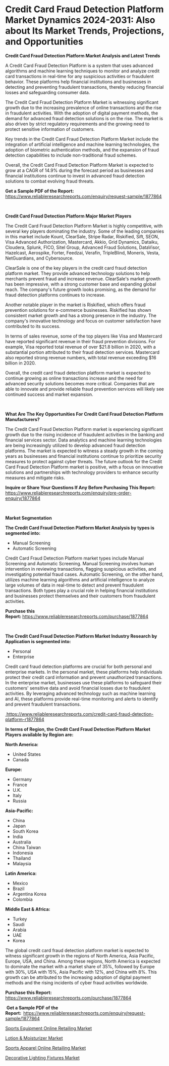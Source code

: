<p><h1>Credit Card Fraud Detection Platform Market Dynamics 2024-2031: Also about Its Market Trends, Projections, and Opportunities</h1></p><p><strong>Credit Card Fraud Detection Platform Market Analysis and Latest Trends</strong></p>
<p><p>A Credit Card Fraud Detection Platform is a system that uses advanced algorithms and machine learning techniques to monitor and analyze credit card transactions in real-time for any suspicious activities or fraudulent behavior. These platforms help financial institutions and businesses in detecting and preventing fraudulent transactions, thereby reducing financial losses and safeguarding consumer data.</p><p>The Credit Card Fraud Detection Platform Market is witnessing significant growth due to the increasing prevalence of online transactions and the rise in fraudulent activities. With the adoption of digital payment methods, the demand for advanced fraud detection solutions is on the rise. The market is also driven by strict regulatory requirements and the growing need to protect sensitive information of customers.</p><p>Key trends in the Credit Card Fraud Detection Platform Market include the integration of artificial intelligence and machine learning technologies, the adoption of biometric authentication methods, and the expansion of fraud detection capabilities to include non-traditional fraud schemes.</p><p>Overall, the Credit Card Fraud Detection Platform Market is expected to grow at a CAGR of 14.9% during the forecast period as businesses and financial institutions continue to invest in advanced fraud detection solutions to combat evolving fraud threats.</p></p>
<p><strong>Get a Sample PDF of the Report:&nbsp;</strong> <a href="https://www.reliableresearchreports.com/enquiry/request-sample/1877864">https://www.reliableresearchreports.com/enquiry/request-sample/1877864</a></p>
<p>&nbsp;</p>
<p><strong>Credit Card Fraud Detection Platform Major Market Players</strong></p>
<p><p>The Credit Card Fraud Detection Platform Market is highly competitive, with several key players dominating the industry. Some of the leading companies in this market include Kount, ClearSale, Stripe Radar, Riskified, Sift, SEON, Visa Advanced Authorization, Mastercard, Akkio, Grid Dynamics, Dataiku, Cloudera, Splunk, FICO, Sitel Group, Advanced Fraud Solutions, DataVisor, Hazelcast, Aerospike, Forter, Feedzai, Verafin, TripleBlind, Moneris, Vesta, NetGuardians, and Cybersource.</p><p>ClearSale is one of the key players in the credit card fraud detection platform market. They provide advanced technology solutions to help merchants prevent fraud and increase revenue. ClearSale's market growth has been impressive, with a strong customer base and expanding global reach. The company's future growth looks promising, as the demand for fraud detection platforms continues to increase.</p><p>Another notable player in the market is Riskified, which offers fraud prevention solutions for e-commerce businesses. Riskified has shown consistent market growth and has a strong presence in the industry. The company's innovative technology and focus on customer satisfaction have contributed to its success.</p><p>In terms of sales revenue, some of the top players like Visa and Mastercard have reported significant revenue in their fraud prevention divisions. For example, Visa reported total revenue of over $21.8 billion in 2020, with a substantial portion attributed to their fraud detection services. Mastercard also reported strong revenue numbers, with total revenue exceeding $16 billion in 2020.</p><p>Overall, the credit card fraud detection platform market is expected to continue growing as online transactions increase and the need for advanced security solutions becomes more critical. Companies that are able to innovate and provide reliable fraud prevention services will likely see continued success and market expansion.</p></p>
<p>&nbsp;</p>
<p><strong>What Are The Key Opportunities For Credit Card Fraud Detection Platform Manufacturers?</strong></p>
<p><p>The Credit Card Fraud Detection Platform market is experiencing significant growth due to the rising incidence of fraudulent activities in the banking and financial services sector. Data analytics and machine learning technologies are being increasingly utilized to develop advanced fraud detection platforms. The market is expected to witness a steady growth in the coming years as businesses and financial institutions continue to prioritize security measures to protect against cyber threats. The future outlook for the Credit Card Fraud Detection Platform market is positive, with a focus on innovative solutions and partnerships with technology providers to enhance security measures and mitigate risks.</p></p>
<p><strong>Inquire or Share Your Questions If Any Before Purchasing This Report:</strong> <a href="https://www.reliableresearchreports.com/enquiry/pre-order-enquiry/1877864">https://www.reliableresearchreports.com/enquiry/pre-order-enquiry/1877864</a></p>
<p>&nbsp;</p>
<p><strong>Market Segmentation</strong></p>
<p><strong>The Credit Card Fraud Detection Platform Market Analysis by types is segmented into:</strong></p>
<p><ul><li>Manual Screening</li><li>Automatic Screening</li></ul></p>
<p><p>Credit Card Fraud Detection Platform market types include Manual Screening and Automatic Screening. Manual Screening involves human intervention in reviewing transactions, flagging suspicious activities, and investigating potential fraud cases. Automatic Screening, on the other hand, utilizes machine learning algorithms and artificial intelligence to analyze large volumes of data in real-time to detect and prevent fraudulent transactions. Both types play a crucial role in helping financial institutions and businesses protect themselves and their customers from fraudulent activities.</p></p>
<p><strong>Purchase this Report:&nbsp;</strong><a href="https://www.reliableresearchreports.com/purchase/1877864">https://www.reliableresearchreports.com/purchase/1877864</a></p>
<p>&nbsp;</p>
<p><strong>The Credit Card Fraud Detection Platform Market Industry Research by Application is segmented into:</strong></p>
<p><ul><li>Personal</li><li>Enterprise</li></ul></p>
<p><p>Credit card fraud detection platforms are crucial for both personal and enterprise markets. In the personal market, these platforms help individuals protect their credit card information and prevent unauthorized transactions. In the enterprise market, businesses use these platforms to safeguard their customers' sensitive data and avoid financial losses due to fraudulent activities. By leveraging advanced technology such as machine learning and AI, these platforms provide real-time monitoring and alerts to identify and prevent fraudulent transactions.</p></p>
<p><a href="https://www.reliableresearchreports.com/credit-card-fraud-detection-platform-r1877864">&nbsp;https://www.reliableresearchreports.com/credit-card-fraud-detection-platform-r1877864</a></p>
<p><strong>In terms of Region, the Credit Card Fraud Detection Platform Market Players available by Region are:</strong></p>
<p>
    <p> <strong> North America: </strong>
        <ul>
            <li>United States</li>
            <li>Canada</li>
        </ul>
        </p> 
    <p> <strong> Europe: </strong>
        <ul>
            <li>Germany</li>
            <li>France</li>
            <li>U.K.</li>
            <li>Italy</li>
            <li>Russia</li>
        </ul>
        </p> 
    <p> <strong> Asia-Pacific: </strong>
        <ul>
            <li>China</li>
            <li>Japan</li>
            <li>South Korea</li>
            <li>India</li>
            <li>Australia</li>
            <li>China Taiwan</li>
            <li>Indonesia</li>
            <li>Thailand</li>
            <li>Malaysia</li>
        </ul>
        </p> 
    <p> <strong> Latin America: </strong>
        <ul>
            <li>Mexico</li>
            <li>Brazil</li>
            <li>Argentina Korea</li>
            <li>Colombia</li>
        </ul>
        </p> 
    <p> <strong> Middle East & Africa: </strong>
        <ul>
            <li>Turkey</li>
            <li>Saudi</li>
            <li>Arabia</li>
            <li>UAE</li>
            <li>Korea</li>
        </ul>
    </p>
    </p>
<p><p>The global credit card fraud detection platform market is expected to witness significant growth in the regions of North America, Asia Pacific, Europe, USA, and China. Among these regions, North America is expected to dominate the market with a market share of 35%, followed by Europe with 30%, USA with 15%, Asia Pacific with 12%, and China with 8%. This growth can be attributed to the increasing adoption of digital payment methods and the rising incidents of cyber fraud activities worldwide.</p></p>
<p><strong>Purchase this Report: </strong><a href="https://www.reliableresearchreports.com/purchase/1877864">https://www.reliableresearchreports.com/purchase/1877864</a></p>
<p>&nbsp;<strong>Get a Sample PDF of the Report:&nbsp;&nbsp;</strong><a href="https://www.reliableresearchreports.com/enquiry/request-sample/1877864">https://www.reliableresearchreports.com/enquiry/request-sample/1877864</a></p>
<p><strong></strong></p>
<p><p><a href="https://github.com/verajwilson971/Market-Research-Report-List-1/blob/main/sports-equipment-online-retailing-market.md">Sports Equipment Online Retailing Market</a></p><p><a href="https://medium.com/@nyahmertz1973/navigating-the-global-lotion-moisturizer-market-landscape-trends-forecasts-and-impact-analysis-7d74bfe8069f">Lotion & Moisturizer Market</a></p><p><a href="https://github.com/jakobeblake56/Market-Research-Report-List-1/blob/main/sports-apparel-online-retailing-market.md">Sports Apparel Online Retailing Market</a></p><p><a href="https://medium.com/@hesterorn/global-decorative-lighting-fixtures-market-size-is-expected-to-reach-at-a-cagr-of-8-9-57a4aba01bcb">Decorative Lighting Fixtures Market</a></p></p>
